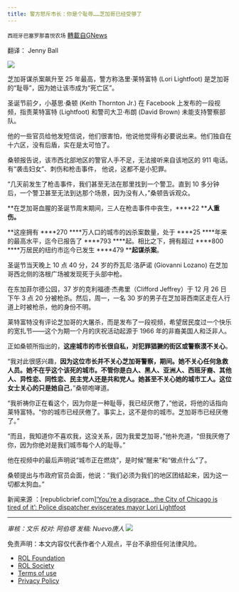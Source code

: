 ```yaml
---
title: 警方怒斥市长：你是个耻辱……芝加哥已经受够了
---
```

`西班牙巴塞罗那喜悦农场` [轉載自GNews](https://gnews.org/zh-hans/1801116/)

翻译： Jenny Ball

![](https://assets.gnews.org/wp-content/uploads/2021/12/image-1645.png)

芝加哥谋杀案飙升至 25 年最高，警方称洛里·莱特富特 (Lori Lightfoot) 是芝加哥的“耻辱”，因为她让该市成为“死亡区”。

圣诞节前夕，小基思·桑顿 (Keith Thornton Jr.) 在 Facebook 上发布的一段视频，指责莱特富特 (Lightfoot) 和警司大卫·布朗 (David Brown) 未能支持警察部队。

他的一些官员给他发短信说，他们很害怕，他说他觉得有必要说出来。他们独自在十六区，没有后盾，实在是太可怕了。

桑顿报告说，该市西北部地区的警官人手不足，无法接听来自该地区的 911 电话。有“袭击妇女”、刺伤和枪击事件， 他说，这都不是小犯罪。

“几天前发生了枪击事件，我们甚至无法在那里找到一个警卫。直到 10 多分钟后，一个警卫甚至无法到达那个场景，因为没有人，”桑顿告诉观众。

**在芝加哥血腥的圣诞节周末期间，三人在枪击事件中丧生，****22 ****人重伤。**

**这座拥有 ****270 ****万人口的城市的凶杀案数量，处于 ****25 ****年来的最高水平，迄今已报告了 ****793 ****起。相比之下，拥有超过 ****800 ****万居民的纽约市迄今已发生 ****479 ****起谋杀案**。

圣诞节当天晚上 10 点 40 分，24 岁的乔瓦尼·洛萨诺 (Giovanni Lozano) 在芝加哥西北侧的洛根广场被发现死于头部中枪。

在东加菲尔德公园，37 岁的克利福德·杰弗里（Clifford Jeffrey）于 12 月 26 日下午 3 点 20 分被枪杀。然后，周一，一名 30 岁的男子在芝加哥西南区走在人行道上时被枪杀，他的身份不明。

莱特富特没有评论芝加哥的大屠杀，而是发布了一段视频，希望居民度过一个快乐的宽扎节——这个为期一个月的庆祝活动起源于 1966 年的非裔美国人和泛非人。

正如桑顿所指出的，**这座城市的市长很自私，对犯罪猖獗的街区或警察漠不关心**。

“我对此很感兴趣，**因为这位市长并不关心芝加哥警察，期间。她不关心任何急救人员。她不在乎这个该死的城市。不管你是白人、黑人、亚洲人、西班牙裔、其他人、异性恋、同性恋、民主党人还是共和党人。她甚至不关心她的城市工人。这位女士关心的只是她自己**，”桑顿咆哮道。

“我祈祷你正在看这个，因为你是一种耻辱，我已经厌倦了，”他说，将他的话指向莱特富特。“你的城市已经厌倦了。事实上，这不是你的城市。芝加哥市已经厌倦了。”

“而且，我知道你不喜欢我，这没关系，因为我爱芝加哥，”他补充道，“但我厌倦了你，因为你绝对是我们城市每个人的耻辱。”

他在视频中的最后声明说“城市正在燃烧”，是时候“醒来”和“做点什么”了。

桑顿提出与市政府官员会面，他说：“我们必须为我们的地区团结起来，因为这一切都太狗血。”

新闻来源 ：[republicbrief.com][‘You’re a disgrace…the City of Chicago is tired of it’: Police dispatcher eviscerates mayor Lori Lightfoot](http://republicbrief.com/youre-a-disgracethe-city-of-chicago-is-tired-of-it-police-dispatcher-eviscerates-mayor-lori-lightfoot/)

* * *

*审核：文乐
校对: 阿伯塔
发稿: Nuevo唐人*
![](https://assets.gnews.org/wp-content/uploads/2021/12/GNEWS_CH.-1.jpeg)
 

免责声明：本文内容仅代表作者个人观点，平台不承担任何法律风险。

- [ROL Foundation](https://rolfoundation.org/)
- [ROL Society](https://rolsociety.org/)
- [Terms of use](https://gnews.org/terms-of-use-3/)
- [Privacy Policy](https://gnews.org/privacy-policy/)
